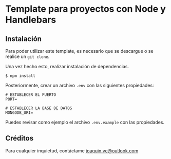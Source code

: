 # Template para proyectos con Node y Handlebars

## Instalación

Para poder utilizar este template, es necesario que se descargue o se realice un `git clone`.

Una vez hecho esto, realizar instalación de dependencias.

```shell
$ npm install 
```

Posteriormente, crear un archivo `.env` con las siguientes propiedades:

```env
# ESTABLECER EL PUERTO
PORT= 

# ESTABLECER LA BASE DE DATOS
MONGODB_URI=
```

Puedes revisar como ejemplo el archivo `.env.example` con las propiedades.


## Créditos

Para cualquier inquietud, contáctame [joaquin.ve@outlook.com](mailto:joaquin.ve@outlook.com)